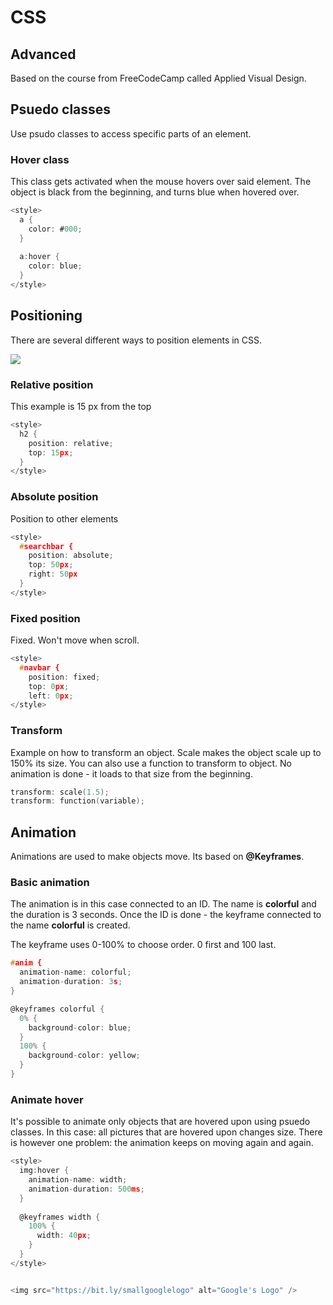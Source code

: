 # CSS

## Advanced 
Based on the course from FreeCodeCamp called Applied Visual Design.

## Psuedo classes
Use psudo classes to access specific parts of an element.

### Hover class
This class gets activated when the mouse hovers over said element.
The object is black from the beginning, and turns blue when hovered over.

```h
<style>
  a {
    color: #000;
  }
  
  a:hover {
    color: blue;
  } 
</style>
```

## Positioning

There are several different ways to position elements in CSS.

![](https://image.slidesharecdn.com/positionanditsvalues-170702045148/95/css-position-and-its-values-1-638.jpg?cb=1498971289)

### Relative position
This example is 15 px from the top

```h
<style>
  h2 {
    position: relative;
    top: 15px; 
  }
</style>
```

### Absolute position
Position to other elements
```h
<style>
  #searchbar {
    position: absolute;
    top: 50px;
    right: 50px
  }
</style>
```

### Fixed position
Fixed. Won't move when scroll.
```h
<style>
  #navbar {
    position: fixed;
    top: 0px;
    left: 0px;
</style>
```

### Transform
Example on how to transform an object. Scale makes the object scale up to 150% its size. You can also use a function to transform to object. No animation is done - it loads to that size from the beginning.

```h
transform: scale(1.5);
transform: function(variable);
```

## Animation
Animations are used to make objects move. Its based on **@Keyframes**. 

### Basic animation
The animation is in this case connected to an ID. The name is **colorful** and the duration is 3 seconds.
Once the ID is done - the keyframe connected to the name **colorful** is created.

The keyframe uses 0-100% to choose order. 0 first and 100 last. 

```h
#anim {
  animation-name: colorful;
  animation-duration: 3s;
}

@keyframes colorful {
  0% {
    background-color: blue;
  }
  100% {
    background-color: yellow;
  }
}
```

### Animate hover
It's possible to animate only objects that are hovered upon using psuedo classes.
In this case: all pictures that are hovered upon changes size. There is however one problem: the animation keeps on moving again and again. 

```h
<style>
  img:hover {
    animation-name: width;
    animation-duration: 500ms;
  }
  
  @keyframes width {
    100% {
      width: 40px;
    }
  }
</style>


<img src="https://bit.ly/smallgooglelogo" alt="Google's Logo" />
```

